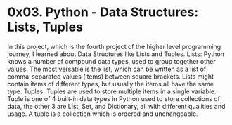 # 0x03. Python - Data Structures: Lists, Tuples

In this project, which is the fourth project of the higher level programming journey, I learned about Data Structures like Lists and Tuples.
Lists: Python knows a number of compound data types, used to group together other values. The most versatile is the list, which can be written as a list of comma-separated values (items) between square brackets. Lists might contain items of different types, but usually the items all have the same type.
Tuples: Tuples are used to store multiple items in a single variable. Tuple is one of 4 built-in data types in Python used to store collections of data, the other 3 are List, Set, and Dictionary, all with different qualities and usage. A tuple is a collection which is ordered and unchangeable. 
